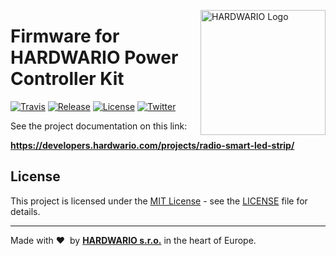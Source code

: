 <a href="https://www.hardwario.com/"><img src="https://www.hardwario.com/ci/assets/hw-logo.svg" width="200" alt="HARDWARIO Logo" align="right"></a>

# Firmware for HARDWARIO Power Controller Kit

[![Travis](https://travis-ci.org/hardwario/twr-radio-power-controller.svg?branch=master)](https://travis-ci.org/hardwario/twr-radio-power-controller)
[![Release](https://img.shields.io/github/release/bigclownlabs/bcf-radio-power-controller.svg)](https://github.com/bigclownlabs/bcf-radio-power-controller/releases)
[![License](https://img.shields.io/github/license/bigclownlabs/bcf-radio-power-controller.svg)](https://github.com/bigclownlabs/bcf-radio-power-controller/blob/master/LICENSE)
[![Twitter](https://img.shields.io/twitter/follow/hardwario_en.svg?style=social&label=Follow)](https://twitter.com/hardwario_en)

See the project documentation on this link:

**https://developers.hardwario.com/projects/radio-smart-led-strip/**

## License

This project is licensed under the [MIT License](https://opensource.org/licenses/MIT/) - see the [LICENSE](LICENSE) file for details.

---

Made with &#x2764;&nbsp; by [**HARDWARIO s.r.o.**](https://www.hardwario.com/) in the heart of Europe.
